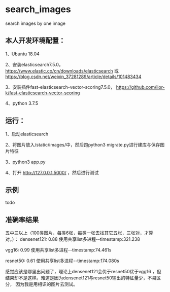 # search_images
search images by one image

## 本人开发环境配置：
1、Ubuntu 18.04

2、安装elasticsearch7.5.0， https://www.elastic.co/cn/downloads/elasticsearch
 或 https://blog.csdn.net/weixin_37281289/article/details/101483434

3、安装插件fast-elasticsearch-vector-scoring7.5.0， https://github.com/lior-k/fast-elasticsearch-vector-scoring

4、python 3.7.5

## 运行：
1、启动elasticsearch

2、将图片放入/static/images/中，然后跑python3 migrate.py进行建库与保存图片特征

3、python3 app.py

4、打开 http://127.0.0.1:5000/ ，然后进行测试

## 示例
todo

## 准确率结果
五中三以上（100类图片，每类6张，每类一张去找其它五张，三张对，才算对。）：
densenet121: 0.88
使用共享list多进程--timestamp:321.238

vgg16: 0.99
使用共享list多进程--timestamp:74.461s

resnet50: 0.61
使用共享list多进程--timestamp:174.080s

感觉应该是哪里出问题了，理论上densenet121会优于resnet50优于vgg16
，但结果却不是这样。难道是因为densenet121与resnet50输出的特征量少，不易区分，
因为我是用相识的图片去测试。